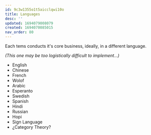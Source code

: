 ```yaml
---
id: 9c3w1355o1t5aicclqwi10o
title: Languages
desc: ''
updated: 1694079008079
created: 1694070085015
nav_order: 80
---
```


Each tems conducts it's core business, ideally, in a different language.

*(This one may be too logistically difficult to implement…)*

* English
* Chinese
* French
* Wolof
* Arabic
* Esperanto
* Swedish
* Spanish
* Hindi
* Russian
* Hopi
* Sign Language
* ¿Category Theory?
